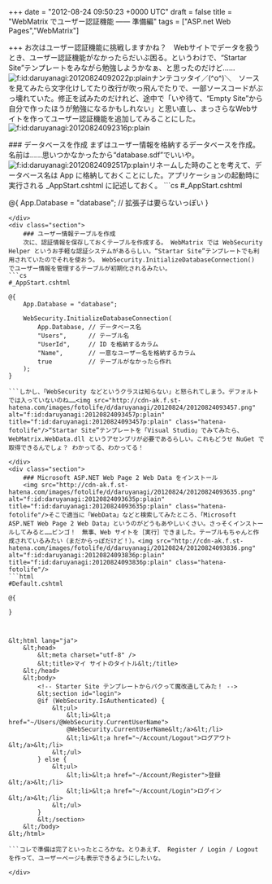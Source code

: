 
+++
date = "2012-08-24 09:50:23 +0000 UTC"
draft = false
title = "WebMatrix でユーザー認証機能 ―― 準備編"
tags = ["ASP.net Web Pages","WebMatrix"]

+++
お次はユーザー認証機能に挑戦しますかね？　Webサイトでデータを扱うとき、ユーザー認証機能がなかったらだいぶ困る。というわけで、“Startar Site”テンプレートをみながら勉強しようかなぁ、と思ったのだけど……<img src="http://cdn-ak.f.st-hatena.com/images/fotolife/d/daruyanagi/20120824/20120824092022.png" alt="f:id:daruyanagi:20120824092022p:plain" title="f:id:daruyanagi:20120824092022p:plain" class="hatena-fotolife"/>ナンテコッタイ／(^o^)＼　ソースを見てみたら文字化けしてたり改行が吹っ飛んでたりで、一部ソースコードがぶっ壊れていた。修正を試みたのだけれど、途中で「いや待て、“Empty Site”から自分で作ったほうが勉強になるかもしれない」と思い直し、まっさらなWebサイトを作ってユーザー認証機能を追加してみることにした。<img src="http://cdn-ak.f.st-hatena.com/images/fotolife/d/daruyanagi/20120824/20120824092316.png" alt="f:id:daruyanagi:20120824092316p:plain" title="f:id:daruyanagi:20120824092316p:plain" class="hatena-fotolife"/>

<div class="section">
    ### データベースを作成
    まずはユーザー情報を格納するデータベースを作成。名前は……思いつかなかったから“database.sdf”でいいや。<img src="http://cdn-ak.f.st-hatena.com/images/fotolife/d/daruyanagi/20120824/20120824092517.png" alt="f:id:daruyanagi:20120824092517p:plain" title="f:id:daruyanagi:20120824092517p:plain" class="hatena-fotolife"/>リネームした時のことを考えて、データベース名は App に格納しておくことにした。アプリケーションの起動時に実行される _AppStart.cshtml に記述しておく。
```cs
#_AppStart.cshtml

@{
    App.Database = "database"; // 拡張子は要らないっぽい
}

```
</div>
<div class="section">
    ### ユーザー情報テーブルを作成
    次に、認証情報を保存しておくテーブルを作成する。 WebMatrix では WebSecurity Helper というお手軽な認証システムがあるらしい。“Startar Site”テンプレートでも利用されていたのでそれを使おう。 WebSecurity.InitializeDatabaseConnection() でユーザー情報を管理するテーブルが初期化されるみたい。
```cs
#_AppStart.cshtml

@{
    App.Database = "database";
    
    WebSecurity.InitializeDatabaseConnection(
        App.Database, // データベース名
        "Users",      // テーブル名
        "UserId",     // ID を格納するカラム
        "Name",       // 一意なユーザー名を格納するカラム
        true          // テーブルがなかったら作れ
    );
}

```しかし、「WebSecurity などというクラスは知らない」と怒られてしまう。デフォルトでは入っていないのね……<img src="http://cdn-ak.f.st-hatena.com/images/fotolife/d/daruyanagi/20120824/20120824093457.png" alt="f:id:daruyanagi:20120824093457p:plain" title="f:id:daruyanagi:20120824093457p:plain" class="hatena-fotolife"/>“Startar Site”テンプレートを「Visual Studio」でみてみたら、 WebMatrix.WebData.dll というアセンブリが必要であるらしい。これもどうせ NuGet で取得できるんでしょ？ わかってる、わかってる！

</div>
<div class="section">
    ### Microsoft ASP.NET Web Page 2 Web Data をインストール
    <img src="http://cdn-ak.f.st-hatena.com/images/fotolife/d/daruyanagi/20120824/20120824093635.png" alt="f:id:daruyanagi:20120824093635p:plain" title="f:id:daruyanagi:20120824093635p:plain" class="hatena-fotolife"/>そこで適当に「WebData」などと検索してみたところ、「Microsoft ASP.NET Web Page 2 Web Data」というのがどうもあやしいくさい。さっそくインストールしてみると……ビンゴ！　無事、Web サイトを［実行］できました。テーブルもちゃんと作成されているみたい（まだからっぽだけど！）。<img src="http://cdn-ak.f.st-hatena.com/images/fotolife/d/daruyanagi/20120824/20120824093836.png" alt="f:id:daruyanagi:20120824093836p:plain" title="f:id:daruyanagi:20120824093836p:plain" class="hatena-fotolife"/>
```html
#Default.cshtml

@{
    
}



&lt;html lang="ja">
    &lt;head>
        &lt;meta charset="utf-8" />
        &lt;title>マイ サイトのタイトル&lt;/title>
    &lt;/head>
    &lt;body>
        <!-- Starter Site テンプレートからパクって魔改造してみた！ -->
        &lt;section id="login">
        @if (WebSecurity.IsAuthenticated) {
            &lt;ul>
                &lt;li>&lt;a href="~/Users/@WebSecurity.CurrentUserName">
                @WebSecurity.CurrentUserName&lt;/a>&lt;/li>
                &lt;li>&lt;a href="~/Account/Logout">ログアウト&lt;/a>&lt;/li>
            &lt;/ul>
        } else {
            &lt;ul>
                &lt;li>&lt;a href="~/Account/Register">登録&lt;/a>&lt;/li>
                &lt;li>&lt;a href="~/Account/Login">ログイン&lt;/a>&lt;/li>
            &lt;/ul>
        }
        &lt;/section>
    &lt;/body>
&lt;/html>

```コレで準備は完了といったところかな。とりあえず、 Register / Login / Logout を作って、ユーザーページも表示できるようにしたいな。

</div>

